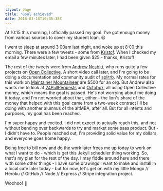 ```yaml
---
layout: page
title: "Goal achieved"
date: 2018-03-18T10:35:38Z
---
```


At 10:15 this morning, I officially passed my goal. I've got enough money from various sources to cover my student loan. 😃

I went to sleep at around 3:00am last night, and woke up at 8:00 this morning. There were a few tweets - some from [Kristof](https://twitter.com/ssstofff). When I checked my email a few minutes later, I had been given $25 - thanks, Kristof!

The rest of the tweets were from [Andrew Nesbitt](https://twitter.com/teabass), who runs quite a few projects on [Open Collective](http://opencollective.com/). A short video call later, and I'm going to be doing a documentation and community audit of [splitrb](https://github.com/splitrb). My normal rates for this work on [Maintainer Mountaineer](https://maintainer.io/) are $500 for an org. But Andrew also wants me to look at [24PullRequests](https://twitter.com/24pullrequests) and [Octobox](https://octobox.io/), all using Open Collective money, which means the goal is passed. He's not worrying about me doing it today, and I'm not worried about that, either - the lion's share of the money that helped with this goal came from a two-week contract I'll be doing with another alumnus of the altMBA, after all. But for all intents and purposes, my goal has been reached.

I'm super happy and excited. I did not expect to actually reach this, and not without bending over backwards to try and market some saas product. But - I didn't have to. People reached out, I'm providing solid value for my dollars, and everyone goes home happy.

Being free to bill now and do the work later frees me up today to work on what I want to do - which is get this Jekyll scheduler thing working. So, that's my plan for the rest of the day. I may fiddle around here and there with some other things - I have some drawings I want to make and install in a local cafe later today - but for now, let's get on with my little Mongo // Heroku // GitHub // Node // Express // Stripe integration project.

Woohoo! 🌟
